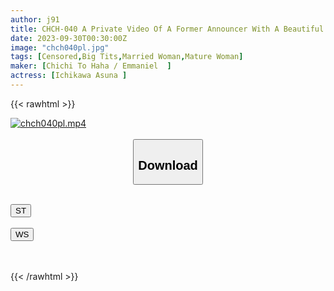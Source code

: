 ```yaml
---
author: j91
title: CHCH-040 A Private Video Of A Former Announcer With A Beautiful Divorced Big-breasted Married Woman With Outstanding Style Is Leaked Natsuko (40 Years Old) 3SEX Recording
date: 2023-09-30T00:30:00Z
image: "chch040pl.jpg"
tags: [Censored,Big Tits,Married Woman,Mature Woman]
maker: [Chichi To Haha / Emmaniel  ]
actress: [Ichikawa Asuna ]
---
```



{{< rawhtml >}}

<div class="video" data-videoid="pxK9qxwoZ7Sx4r">
    <a href="javascript:;">
        <img src="https://my.j91.asia/posts/chch040pl/chch040pl.jpg" width="WIDTH" height="HEIGHT" alt="chch040pl.mp4" loading="lazy">
    </a>
</div>

<script type="text/javascript" src="https://j91.asia/asset/on-demand-st.js"></script>

<br>
  <link rel="stylesheet" href="https://j91.asia/asset/bs5.css">
  
  <center>
  <button class="btn btn-primary" type="button" data-bs-toggle="collapse" data-bs-target=".multi-collapse" aria-expanded="false" aria-controls="multiCollapseExample1 multiCollapseExample2"><h2>Download</h2></button></center>
</p>
<div class="row">
  <div class="col">
    <div class="collapse multi-collapse" id="multiCollapseExample1">
      <div class="card card-body">
	      	      <br>
<div class="buttons">  
<a href="https://streamtape.to/v/pxK9qxwoZ7Sx4r"><button class="btn-hover color-3"><i class="fa fa-download"></i> ST</button></a></div>
    </div>
  </div>
</div>
  <div class="col">
    <div class="collapse multi-collapse" id="multiCollapseExample2">
      <div class="card card-body">
	      <br>
<div class="buttons">
    <a href="https://wolfstream.tv/nky69loflxav"><button class="btn-hover color-9"><i class="fa fa-download"></i> WS</button></a></div>
<br><br>
      </div>
    </div>
  </div>
</div>

{{< /rawhtml >}}